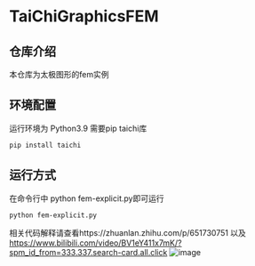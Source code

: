 # TaiChiGraphicsFEM
## 仓库介绍
本仓库为太极图形的fem实例
## 环境配置
运行环境为 Python3.9 需要pip taichi库
```bash
pip install taichi
```
## 运行方式
在命令行中 python fem-explicit.py即可运行
```bash
python fem-explicit.py
```
相关代码解释请查看https://zhuanlan.zhihu.com/p/651730751 以及 https://www.bilibili.com/video/BV1eY411x7mK/?spm_id_from=333.337.search-card.all.click
![image](https://github.com/HackerHuangZY/TaiChiGraphicsFEM/blob/main/fem.gif)
